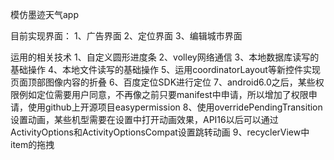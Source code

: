 模仿墨迹天气app

目前实现界面：
1、广告界面
2、定位界面
3、编辑城市界面

运用的相关技术
1、自定义圆形进度条
2、volley网络通信
3、本地数据库读写的基础操作
4、本地文件读写的基础操作
5、运用coordinatorLayout等新控件实现页面顶部图像内容的折叠
6、百度定位SDK进行定位
7、android6.0之后，某些权限例如定位需要用户同意，不再像之前只要manifest中申请，所以增加了权限申请，使用github上开源项目easypermission
8、使用overridePendingTransition设置动画，某些机型需要在设置中打开动画效果，API16以后可以通过ActivityOptions和ActivityOptionsCompat设置跳转动画
9、recyclerView中item的拖拽
